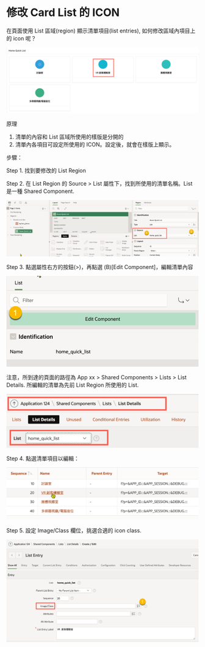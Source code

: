# 修改 Card List 的 ICON

在頁面使用  List 區域(region) 顯示清單項目(list entries), 如何修改區域內項目上的 icon 呢？

![](<.gitbook/assets/image (10) (1) (1) (1).png>)

原理

1. 清單的內容和 List 區域所使用的樣版是分開的
2. 清單內各項目可設定所使用的 ICON。設定後，就會在樣版上顯示。

步驟：

Step 1. 找到要修改的 List Region

Step 2. 在 List Region 的 Source > List 屬性下，找到所使用的清單名稱。List 是一種 Shared Component.&#x20;

![](<.gitbook/assets/image (4).png>)

Step 3. 點選屬性右方的按鈕(>)，再點選 (B)\[Edit Component]，編輯清單內容

![](<.gitbook/assets/image (8) (1) (1).png>)

注意，所到達的頁面的路徑為  App xx > Shared Components > Lists > List Details. 所編輯的清單為先前 List Region 所使用的 List.&#x20;

![](<.gitbook/assets/image (9) (1) (1).png>)

Step 4. 點選清單項目以編輯：

![](<.gitbook/assets/image (11) (1) (1) (1).png>)

Step 5. 設定 Image/Class 欄位，挑選合適的 icon class.

![](<.gitbook/assets/image (7) (1) (1).png>)









